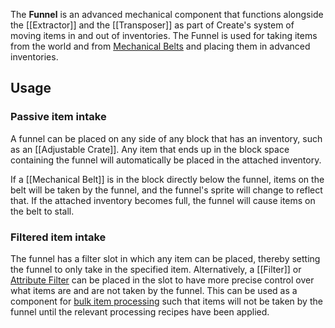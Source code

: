 The **Funnel** is an advanced mechanical component that functions alongside the [[Extractor]] and the [[Transposer]] as part of Create's system of moving items in and out of inventories. The Funnel is used for taking items from the world and from [Mechanical Belts](Mechanical-Belt) and placing them in advanced inventories.

## Usage

### Passive item intake
A funnel can be placed on any side of any block that has an inventory, such as an [[Adjustable Crate]]. Any item that ends up in the block space containing the funnel will automatically be placed in the attached inventory.

If a [[Mechanical Belt]] is in the block directly below the funnel, items on the belt will be taken by the funnel, and the funnel's sprite will change to reflect that. If the attached inventory becomes full, the funnel will cause items on the belt to stall.

### Filtered item intake
The funnel has a filter slot in which any item can be placed, thereby setting the funnel to only take in the specified item. Alternatively, a [[Filter]] or [Attribute Filter](Filter) can be placed in the slot to have more precise control over what items are and are not taken by the funnel. This can be used as a component for [bulk item processing](Encased-Fan) such that items will not be taken by the funnel until the relevant processing recipes have been applied.